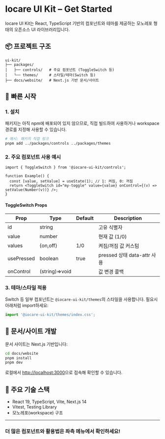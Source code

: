 # Iocare UI Kit – Get Started

Iocare UI Kit는 React, TypeScript 기반의 컴포넌트와 테마를 제공하는 모노레포 형태의 오픈소스 UI 라이브러리입니다.

## 📦 프로젝트 구조

```
ui-kit/
├── packages/
│   ├── controls/   # 주요 컴포넌트 (ToggleSwitch 등)
│   └── themes/     # 스타일/테마(Switch 등)
├── docs/website/   # Next.js 기반 문서/사이트
```

## 🚀 빠른 시작

### 1. 설치

패키지는 아직 npm에 배포되어 있지 않으므로, 직접 빌드하여 사용하거나 workspace 경로를 지정해 사용할 수 있습니다.

```bash
# 예시: 패키지 직접 링크
pnpm add ../packages/controls ../packages/themes
```

### 2. 주요 컴포넌트 사용 예시

```tsx
import { ToggleSwitch } from '@iocare-ui-kit/controls';

function Example() {
  const [value, setValue] = useState(1); // 1: 켜짐, 0: 꺼짐
  return <ToggleSwitch id="my-toggle" value={value} onControl={(v) => setValue(Number(v))} />;
}
```

#### ToggleSwitch Props

| Prop       | Type           | Default | Description                 |
| ---------- | -------------- | ------- | --------------------------- |
| id         | string         |         | 고유 식별자                 |
| value      | number         |         | 현재 값 (1/0)               |
| values     | {on,off}       | 1/0     | 켜짐/꺼짐 값 커스텀         |
| usePressed | boolean        | true    | pressed 상태 data-attr 사용 |
| onControl  | (string)=>void |         | 값 변경 콜백                |

### 3. 테마/스타일 적용

Switch 등 일부 컴포넌트는 `@iocare-ui-kit/themes`의 스타일을 사용합니다. 필요시 아래처럼 import하세요:

```ts
import '@iocare-ui-kit/themes/index.css';
```

## 📝 문서/사이트 개발

문서 사이트는 Next.js 기반입니다:

```bash
cd docs/website
pnpm install
pnpm dev
```

로컬에서 <http://localhost:3000>으로 접속해 확인할 수 있습니다.

## 🧩 주요 기술 스택

- React 19, TypeScript, Vite, Next.js 14
- Vitest, Testing Library
- 모노레포(workspace) 구조

---

### 더 많은 컴포넌트와 활용법은 좌측 메뉴에서 확인하세요!
